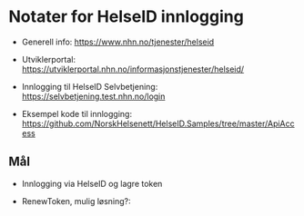 # Notater for HelseID innlogging

- Generell info: https://www.nhn.no/tjenester/helseid

- Utviklerportal: https://utviklerportal.nhn.no/informasjonstjenester/helseid/

- Innlogging til HelseID Selvbetjening: https://selvbetjening.test.nhn.no/login

- Eksempel kode til innlogging: https://github.com/NorskHelsenett/HelseID.Samples/tree/master/ApiAccess


## Mål

- Innlogging via HelseID og lagre token

- RenewToken, mulig løsning?: 
